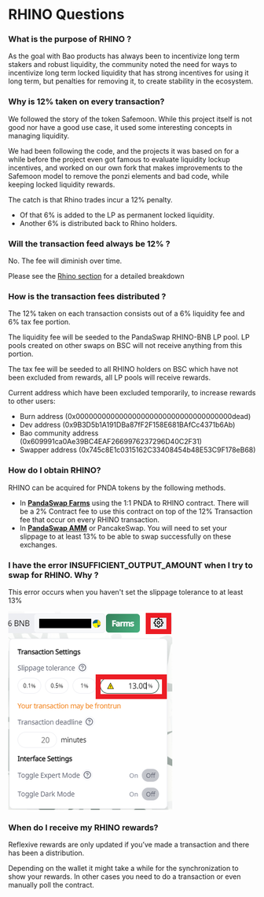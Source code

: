# RHINO Questions

### What is the purpose of RHINO ?

As the goal with Bao products has always been to incentivize long term stakers and robust liquidity, the community noted the need for ways to incentivize long term locked liquidity that has strong incentives for using it long term, but penalties for removing it, to create stability in the ecosystem.

### Why is 12% taken on every transaction?

We followed the story of the token Safemoon. While this project itself is not good nor have a good use case, it used some interesting concepts in managing liquidity.

We had been following the code, and the projects it was based on for a while before the project even got famous to evaluate liquidity lockup incentives, and worked on our own fork that makes improvements to the Safemoon model to remove the ponzi elements and bad code, while keeping locked liquidity rewards.

The catch is that Rhino trades incur a 12% penalty.

* Of that 6% is added to the LP as permanent locked liquidity.
* Another 6% is distributed back to Rhino holders.

### Will the transaction feed always be 12% ?

No. The fee will diminish over time.

Please see the [Rhino section](https://docs.bao.finance/franchises/panda/items-and-creatures/creatures#8766) for a detailed breakdown

### How is the transaction fees distributed ?

The 12% taken on each transaction consists out of a 6% liquidity fee and 6% tax fee portion.

The liquidity fee will be seeded to the PandaSwap RHINO-BNB LP pool. LP pools created on other swaps on BSC will not receive anything from this portion.

The tax fee will be seeded to all RHINO holders on BSC which have not been excluded from rewards, all LP pools will receive rewards.

Current address which have been excluded temporarily, to increase rewards to other users:

* Burn address (0x000000000000000000000000000000000000dead)
* Dev address (0x9B3D5b1A191DBa87fF2F158E681BAfCc4371b6Ab)
* Bao community address (0x609991ca0Ae39BC4EAF2669976237296D40C2F31)
* Swapper address (0x745c8E1c0315162C33408454b48E53C9F178eB68)

### How do I obtain RHINO?

RHINO can be acquired for PNDA tokens by the following methods.

* In [**PandaSwap Farms**](https://farms.pandaswap.xyz/rhino) using the 1:1 PNDA to RHINO contract. There will be a 2% Contract fee to use this contract on top of the 12% Transaction fee that occur on every RHINO transaction.
* In [**PandaSwap AMM**](https://www.pandaswap.xyz/#/swap) or PancakeSwap. You will need to set your slippage to at least 13% to be able to swap successfully on these exchanges.

### I have the error INSUFFICIENT\_OUTPUT\_AMOUNT when I try to swap for RHINO. Why ?

This error occurs when you haven't set the slippage tolerance to at least 13%

![](<../../.gitbook/assets/image (58).png>)

### When do I receive my RHINO rewards?

Reflexive rewards are only updated if you’ve made a transaction and there has been a distribution.&#x20;

Depending on the wallet it might take a while for the synchronization to show your rewards. In other cases you need to do a transaction or even manually poll the contract.

